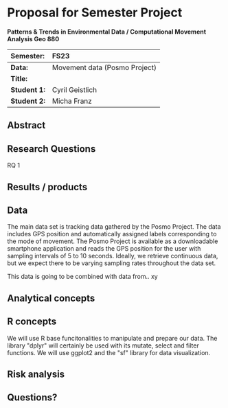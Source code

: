 # Proposal for Semester Project

**Patterns & Trends in Environmental Data / Computational Movement
Analysis Geo 880**

| Semester:      | FS23                                     |
|:---------------|:---------------------------------------- |
| **Data:**      | Movement data (Posmo Project)            |
| **Title:**     |                               |
| **Student 1:** | Cyril Geistlich                          |
| **Student 2:** | Micha Franz                              |

## Abstract 
<!-- (50-60 words) -->

## Research Questions
RQ 1

## Results / products
<!-- What do you expect, anticipate? -->

## Data
<!-- What data will you use? Will you require additional context data? Where do you get this data from? Do you already have all the data? -->

The main data set is tracking data gathered by the Posmo Project. The data includes GPS position and automatically assigned labels corresponding to the mode of movement. The Posmo Project is available as a downloadable smartphone application and reads the GPS position for the user with sampling intervals of 5 to 10 seconds. Ideally, we retrieve continuous data, but we expect there to be varying sampling rates throughout the data set.

This data is going to be combined with data from.. xy


## Analytical concepts
<!-- Which analytical concepts will you use? What conceptual movement spaces and respective modelling approaches of trajectories will you be using? What additional spatial analysis methods will you be using? -->

## R concepts
<!-- Which R concepts, functions, packages will you mainly use. What additional spatial analysis methods will you be using? -->

We will use R base funcitonalities to manipulate and prepare our data. The library "dplyr" will certainly be used with its mutate, select and filter functions. 
We will use ggplot2 and the "sf" library for data visualization. 


## Risk analysis
<!-- What could be the biggest challenges/problems you might face? What is your plan B? -->

## Questions? 
<!-- Which questions would you like to discuss at the coaching session? -->
